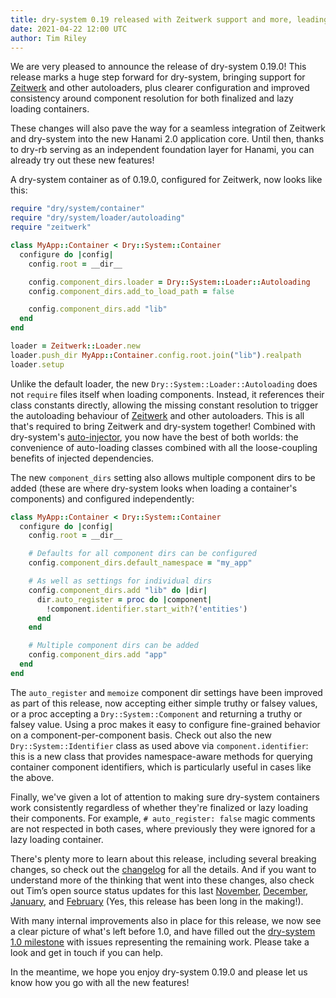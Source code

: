 ```yaml
---
title: dry-system 0.19 released with Zeitwerk support and more, leading the way for Hanami 2.0
date: 2021-04-22 12:00 UTC
author: Tim Riley
---
```


We are very pleased to announce the release of dry-system 0.19.0! This release marks a huge step forward for dry-system, bringing support for [Zeitwerk][zw] and other autoloaders, plus clearer configuration and improved consistency around component resolution for both finalized and lazy loading containers.

These changes will also pave the way for a seamless integration of Zeitwerk and dry-system into the new Hanami 2.0 application core. Until then, thanks to dry-rb serving as an independent foundation layer for Hanami, you can already try out these new features!

A dry-system container as of 0.19.0, configured for Zeitwerk, now looks like this:

```ruby
require "dry/system/container"
require "dry/system/loader/autoloading"
require "zeitwerk"

class MyApp::Container < Dry::System::Container
  configure do |config|
    config.root = __dir__

    config.component_dirs.loader = Dry::System::Loader::Autoloading
    config.component_dirs.add_to_load_path = false

    config.component_dirs.add "lib"
  end
end

loader = Zeitwerk::Loader.new
loader.push_dir MyApp::Container.config.root.join("lib").realpath
loader.setup
```

Unlike the default loader, the new `Dry::System::Loader::Autoloading` does not `require` files itself when loading components. Instead, it references their class constants directly, allowing the missing constant resolution to trigger the autoloading behaviour of [Zeitwerk][zw] and other autoloaders. This is all that's required to bring Zeitwerk and dry-system together! Combined with dry-system's [auto-injector](https://dry-rb.org/gems/dry-system/0.17/auto-import/), you now have the best of both worlds: the convenience of auto-loading classes combined with all the loose-coupling benefits of injected dependencies.

The new `component_dirs` setting also allows multiple component dirs to be added (these are where dry-system looks when loading a container's components) and configured independently:

```ruby
class MyApp::Container < Dry::System::Container
  configure do |config|
    config.root = __dir__

    # Defaults for all component dirs can be configured
    config.component_dirs.default_namespace = "my_app"

    # As well as settings for individual dirs
    config.component_dirs.add "lib" do |dir|
      dir.auto_register = proc do |component|
        !component.identifier.start_with?('entities')
      end
    end

    # Multiple component dirs can be added
    config.component_dirs.add "app"
  end
end
```

The `auto_register` and `memoize` component dir settings have been improved as part of this release, now accepting either simple truthy or falsey values, or a proc accepting a `Dry::System::Component` and returning a truthy or falsey value. Using a proc makes it easy to configure fine-grained behavior on a component-per-component basis. Check out also the new `Dry::System::Identifier` class as used above via `component.identifier`: this is a new class that provides namespace-aware methods for querying container component identifiers, which is particularly useful in cases like the above.

Finally, we've given a lot of attention to making sure dry-system containers work consistently regardless of whether they're finalized or lazy loading their components. For example, `# auto_register: false` magic comments are not respected in both cases, where previously they were ignored for a lazy loading container.

There's plenty more to learn about this release, including several breaking changes, so check out the [changelog][changelog] for all the details. And if you want to understand more of the thinking that went into these changes, also check out Tim’s open source status updates for this last [November][tim-oss-nov], [December][tim-oss-dec], [January][tim-oss-jan], and [February][tim-oss-feb] (Yes, this release has been long in the making!).

With many internal improvements also in place for this release, we now see a clear picture of what's left before 1.0, and have filled out the [dry-system 1.0 milestone][milestone-1.0] with issues representing the remaining work. Please take a look and get in touch if you can help.

In the meantime, we hope you enjoy dry-system 0.19.0 and please let us know how you go with all the new features!

[zw]: https://github.com/fxn/zeitwerk
[changelog]: https://github.com/dry-rb/dry-system/releases/tag/v0.19.0
[tim-oss-nov]: https://timriley.info/writing/2020/12/07/open-source-status-update-november-2020
[tim-oss-dec]: https://timriley.info/writing/2021/01/06/open-source-status-update-december-2020
[tim-oss-jan]: https://timriley.info/writing/2021/02/01/open-source-status-update-january-2021
[tim-oss-feb]: https://timriley.info/writing/2021/03/09/open-source-status-update-february-2021/
[milestone-1.0]: https://github.com/dry-rb/dry-system/milestone/1
